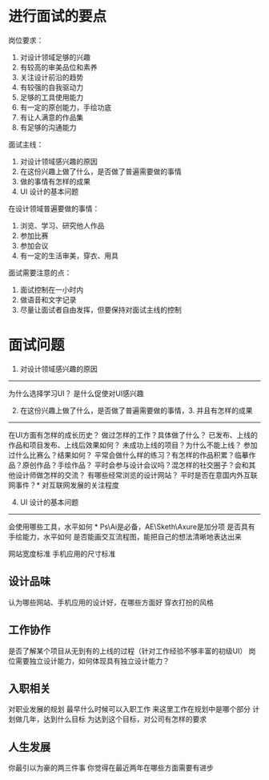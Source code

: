 
进行面试的要点
==============

岗位要求：

1. 对设计领域足够的兴趣
2. 有较高的审美品位和素养
3. 关注设计前沿的趋势
4. 有较强的自我驱动力
5. 足够的工具使用能力
6. 有一定的原创能力，手绘功底
7. 有让人满意的作品集
8. 有足够的沟通能力


面试主线：

1. 对设计领域感兴趣的原因
2. 在这份兴趣上做了什么，是否做了普遍需要做的事情
3. 做的事情有怎样的成果
4. UI 设计的基本问题


在设计领域普遍要做的事情：

1. 浏览、学习、研究他人作品
2. 参加比赛
3. 参加会议
4. 有一定的生活审美，穿衣、用具


面试需要注意的点：

1. 面试控制在一小时内
2. 做语音和文字记录
3. 尽量让面试者自由发挥，但要保持对面试主线的控制


面试问题
===============

1. 对设计领域感兴趣的原因
-----------------
为什么选择学习UI？
是什么促使对UI感兴趣


2. 在这份兴趣上做了什么，是否做了普遍需要做的事情，3. 并且有怎样的成果
------------------
在UI方面有怎样的成长历史？
做过怎样的工作？具体做了什么？
已发布、上线的作品和项目发布、上线后效果如何？
未成功上线的项目？为什么不能上线？
参加过什么比赛么？结果如何？
平常会做什么样的练习？有怎样的作品积累？临摹作品？原创作品？手绘作品？
平时会参与设计会议吗？混怎样的社交圈子？会和其他设计师做怎样的交流？
有哪些经常浏览的设计网站？
平时是否在意国内外互联网事件？* 对互联网发展的关注程度


4. UI 设计的基本问题
------------------
会使用哪些工具，水平如何
	* Ps\Ai是必备，AE\Sketh\Axure是加分项
是否具有手绘能力，水平如何
是否能画交互流程图，能把自己的想法清晰地表达出来

网站宽度标准
手机应用的尺寸标准


设计品味
----------------------
认为哪些网站、手机应用的设计好，在哪些方面好
穿衣打扮的风格

工作协作
------------
是否了解某个项目从无到有的上线的过程（针对工作经验不够丰富的初级UI）
岗位需要独立设计能力，如何体现具有独立设计能力？


入职相关
-------------
对职业发展的规划
最早什么时候可以入职工作
来这里工作在规划中是哪个部分
计划做几年，达到什么目标
为达到这个目标，对公司有怎样的要求

人生发展
--------------
你最引以为豪的两三件事
你觉得在最近两年在哪些方面需要有进步
